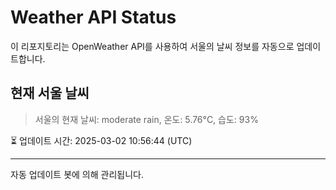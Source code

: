 
# Weather API Status

이 리포지토리는 OpenWeather API를 사용하여 서울의 날씨 정보를 자동으로 업데이트합니다.

## 현재 서울 날씨
> 서울의 현재 날씨: moderate rain, 온도: 5.76°C, 습도: 93%

⏳ 업데이트 시간: 2025-03-02 10:56:44 (UTC)

---
자동 업데이트 봇에 의해 관리됩니다.
